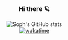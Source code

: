 <div align="center"> 

### Hi there 🪐
  
![Soph's GitHub stats](https://github-readme-stats.vercel.app/api?username=sophiaiscoding&show_icons=true&theme=radical)
<br/>
[![wakatime](https://wakatime.com/badge/user/4c5cb9d9-5a47-4fe6-b372-61702cd1a94a.svg)](https://wakatime.com/@4c5cb9d9-5a47-4fe6-b372-61702cd1a94a)
</div>


<!-- - 🔭 I’m currently working on Marketing 
- 🌱 I’m currently learning ...
- 👯 I’m looking to collaborate ...
- 🤔 I’m looking for help with ...
- 💬 Ask me about ...
- 📫 How to reach me: ...
- 😄 Pronouns: she/her
- ⚡ Fun fact: ...
-->
